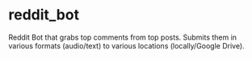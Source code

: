 # reddit_bot
Reddit Bot that grabs top comments from top posts. Submits them in various formats (audio/text) to various locations (locally/Google Drive).
